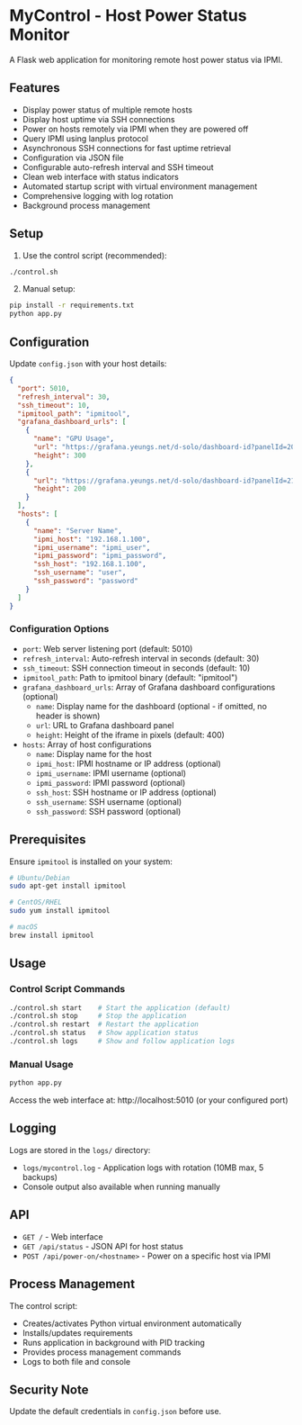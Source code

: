 # MyControl - Host Power Status Monitor

A Flask web application for monitoring remote host power status via IPMI.

## Features

- Display power status of multiple remote hosts
- Display host uptime via SSH connections
- Power on hosts remotely via IPMI when they are powered off
- Query IPMI using lanplus protocol
- Asynchronous SSH connections for fast uptime retrieval
- Configuration via JSON file
- Configurable auto-refresh interval and SSH timeout
- Clean web interface with status indicators
- Automated startup script with virtual environment management
- Comprehensive logging with log rotation
- Background process management

## Setup

1. Use the control script (recommended):
```bash
./control.sh
```

2. Manual setup:
```bash
pip install -r requirements.txt
python app.py
```

## Configuration

Update `config.json` with your host details:
```json
{
  "port": 5010,
  "refresh_interval": 30,
  "ssh_timeout": 10,
  "ipmitool_path": "ipmitool",
  "grafana_dashboard_urls": [
    {
      "name": "GPU Usage",
      "url": "https://grafana.yeungs.net/d-solo/dashboard-id?panelId=20",
      "height": 300
    },
    {
      "url": "https://grafana.yeungs.net/d-solo/dashboard-id?panelId=21",
      "height": 200
    }
  ],
  "hosts": [
    {
      "name": "Server Name",
      "ipmi_host": "192.168.1.100",
      "ipmi_username": "ipmi_user",
      "ipmi_password": "ipmi_password",
      "ssh_host": "192.168.1.100",
      "ssh_username": "user",
      "ssh_password": "password"
    }
  ]
}
```

### Configuration Options

- `port`: Web server listening port (default: 5010)
- `refresh_interval`: Auto-refresh interval in seconds (default: 30)
- `ssh_timeout`: SSH connection timeout in seconds (default: 10)
- `ipmitool_path`: Path to ipmitool binary (default: "ipmitool")
- `grafana_dashboard_urls`: Array of Grafana dashboard configurations (optional)
  - `name`: Display name for the dashboard (optional - if omitted, no header is shown)
  - `url`: URL to Grafana dashboard panel
  - `height`: Height of the iframe in pixels (default: 400)
- `hosts`: Array of host configurations
  - `name`: Display name for the host
  - `ipmi_host`: IPMI hostname or IP address (optional)
  - `ipmi_username`: IPMI username (optional)
  - `ipmi_password`: IPMI password (optional)
  - `ssh_host`: SSH hostname or IP address (optional)
  - `ssh_username`: SSH username (optional)
  - `ssh_password`: SSH password (optional)

## Prerequisites

Ensure `ipmitool` is installed on your system:
```bash
# Ubuntu/Debian
sudo apt-get install ipmitool

# CentOS/RHEL
sudo yum install ipmitool

# macOS
brew install ipmitool
```

## Usage

### Control Script Commands

```bash
./control.sh start    # Start the application (default)
./control.sh stop     # Stop the application
./control.sh restart  # Restart the application
./control.sh status   # Show application status
./control.sh logs     # Show and follow application logs
```

### Manual Usage

```bash
python app.py
```

Access the web interface at: http://localhost:5010 (or your configured port)

## Logging

Logs are stored in the `logs/` directory:
- `logs/mycontrol.log` - Application logs with rotation (10MB max, 5 backups)
- Console output also available when running manually

## API

- `GET /` - Web interface
- `GET /api/status` - JSON API for host status
- `POST /api/power-on/<hostname>` - Power on a specific host via IPMI

## Process Management

The control script:
- Creates/activates Python virtual environment automatically
- Installs/updates requirements
- Runs application in background with PID tracking
- Provides process management commands
- Logs to both file and console

## Security Note

Update the default credentials in `config.json` before use.